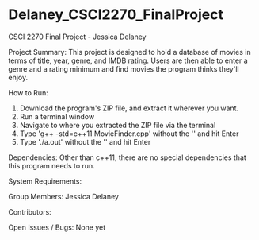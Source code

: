 # Delaney_CSCI2270_FinalProject
CSCI 2270 Final Project - Jessica Delaney

Project Summary: 
This project is designed to hold a database of movies in terms of title,
year, genre, and IMDB rating. Users are then able to enter a genre and a
rating minimum and find movies the program thinks they'll enjoy.

How to Run: 
1. Download the program's ZIP file, and extract it wherever you want.
2. Run a terminal window
3. Navigate to where you extracted the ZIP file via the terminal
4. Type 'g++ -std=c++11 MovieFinder.cpp' without the '' and hit Enter
5. Type './a.out' without the '' and hit Enter

Dependencies: 
Other than c++11, there are no special dependencies that this program
needs to run.

System Requirements: 


Group Members: 
Jessica Delaney

Contributors: 


Open Issues / Bugs: 
None yet
